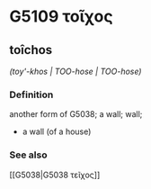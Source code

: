 # G5109 τοῖχος

## toîchos

_(toy'-khos | TOO-hose | TOO-hose)_

### Definition

another form of G5038; a wall; wall; 

- a wall (of a house)

### See also

[[G5038|G5038 τεῖχος]]
